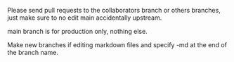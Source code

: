 Please send pull requests to the collaborators branch or others branches, just make sure to no edit main accidentally upstream.

main branch is for production only, nothing else.

Make new branches if editing markdown files and specify -md at the end of the branch name.

